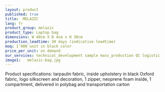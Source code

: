 ```yaml
---
layout: product
published: true
title:  MELAZIC
lang: fr
product_group: melazic
product_type: Laptop bag
dimensions: W 40cm X D 4cm x H 30cm
production_leadtime: 30 days (indicative leadtime)
moq: 1’000 unit in black color
price_per_unit: on demand
our_services: technical_development sample mass_production QC logistic shipping
image1:   melazic-bag.jpg
---
```

Product specifications:  tarpaulin fabric, inside upholstery in black Oxford fabric, logo silkscreen and decoration, 1 zipper, neoprene foam inside, 1 compartment, delivered in polybag and transportation carton						
